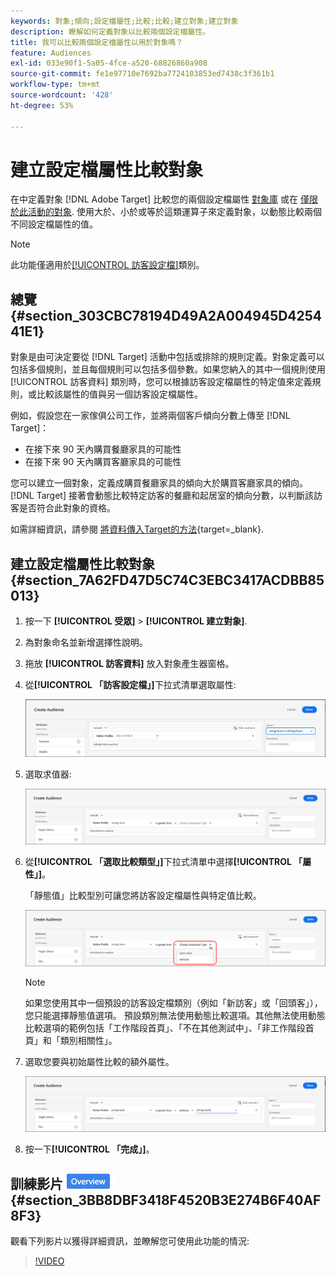 ```yaml
---
keywords: 對象;傾向;設定檔屬性;比較;比較;建立對象;建立對象
description: 瞭解如何定義對象以比較兩個設定檔屬性。
title: 我可以比較兩個設定檔屬性以用於對象嗎？
feature: Audiences
exl-id: 033e90f1-5a05-4fce-a520-68826860a908
source-git-commit: fe1e97710e7692ba7724103853ed7438c3f361b1
workflow-type: tm+mt
source-wordcount: '428'
ht-degree: 53%

---
```


# 建立設定檔屬性比較對象

在中定義對象 [!DNL Adobe Target] 比較您的兩個設定檔屬性 [對象庫](/help/main/c-target/c-audiences/audiences.md) 或在 [僅限於此活動的對象](/help/main/c-target/creating-activity-only-audience.md). 使用大於、小於或等於這類運算子來定義對象，以動態比較兩個不同設定檔屬性的值。

>[!NOTE]
>
>此功能僅適用於[[!UICONTROL 訪客設定檔]](/help/main/c-target/c-audiences/c-target-rules/visitor-profile.md#concept_E972690B9A4C4372A34229FA37EDA38E)類別。

## 總覽 {#section_303CBC78194D49A2A004945D425441E1}

對象是由可決定要從 [!DNL Target] 活動中包括或排除的規則定義。對象定義可以包括多個規則，並且每個規則可以包括多個參數。如果您納入的其中一個規則使用 [!UICONTROL 訪客資料] 類別時，您可以根據訪客設定檔屬性的特定值來定義規則，或比較該屬性的值與另一個訪客設定檔屬性。

例如，假設您在一家傢俱公司工作，並將兩個客戶傾向分數上傳至 [!DNL Target]：

* 在接下來 90 天內購買餐廳家具的可能性
* 在接下來 90 天內購買客廳家具的可能性

您可以建立一個對象，定義成購買餐廳家具的傾向大於購買客廳家具的傾向。[!DNL Target] 接著會動態比較特定訪客的餐廳和起居室的傾向分數，以判斷該訪客是否符合此對象的資格。

如需詳細資訊，請參閱 [將資料傳入Target的方法](https://experienceleague.adobe.com/docs/target-dev/developer/implementation/methods/methods-to-get-data-into-target.html){target=_blank}.

## 建立設定檔屬性比較對象 {#section_7A62FD47D5C74C3EBC3417ACDBB85013}

1. 按一下 **[!UICONTROL 受眾]** > **[!UICONTROL 建立對象]**.
1. 為對象命名並新增選擇性說明。
1. 拖放 **[!UICONTROL 訪客資料]** 放入對象產生器窗格。
1. 從&#x200B;**[!UICONTROL 「訪客設定檔」]**&#x200B;下拉式清單選取屬性:

   ![傾向分數 1](assets/propensity_score_1.png)

1. 選取求值器:

   ![傾向分數 2](assets/propensity_score_2.png)

1. 從&#x200B;**[!UICONTROL 「選取比較類型」]**&#x200B;下拉式清單中選擇&#x200B;**[!UICONTROL 「屬性」]**。

   「靜態值」比較型別可讓您將訪客設定檔屬性與特定值比較。

   ![傾向分數 3](assets/propensity_score_3.png)

   >[!NOTE]
   >
   >如果您使用其中一個預設的訪客設定檔類別（例如「新訪客」或「回頭客」），您只能選擇靜態值選項。 預設類別無法使用動態比較選項。其他無法使用動態比較選項的範例包括「工作階段首頁」、「不在其他測試中」、「非工作階段首頁」和「類別相關性」。

1. 選取您要與初始屬性比較的額外屬性。

   ![propensity_score_4圖片](assets/propensity_score_4.png)

1. 按一下&#x200B;**[!UICONTROL 「完成」]**。

## 訓練影片 ![總覽徽章](/help/main/assets/overview.png) {#section_3BB8DBF3418F4520B3E274B6F40AF8F3}

觀看下列影片以獲得詳細資訊，並瞭解您可使用此功能的情況:

>[!VIDEO](https://video.tv.adobe.com/v/23218/)
